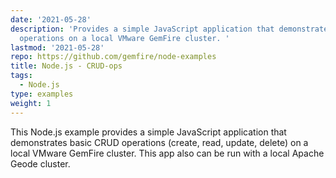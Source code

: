 ```yaml
---
date: '2021-05-28'
description: 'Provides a simple JavaScript application that demonstrates basic CRUD
  operations on a local VMware GemFire cluster. '
lastmod: '2021-05-28'
repo: https://github.com/gemfire/node-examples
title: Node.js - CRUD-ops
tags:
  - Node.js
type: examples
weight: 1
---
```


This Node.js example provides a simple JavaScript application that demonstrates basic CRUD operations (create, read, update, delete) on a local VMware GemFire cluster. This app also can be run with a local Apache Geode cluster.